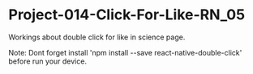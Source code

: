 # Project-014-Click-For-Like-RN_05
Workings about double click for like in science page.

Note: Dont forget install 'npm install --save react-native-double-click' before run your device. 
